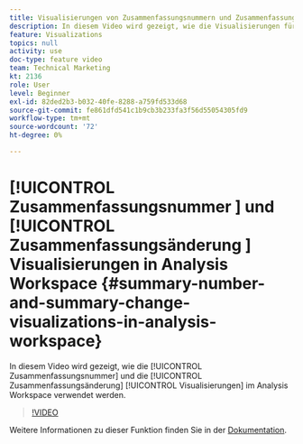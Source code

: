 ```yaml
---
title: Visualisierungen von Zusammenfassungsnummern und Zusammenfassungsänderungen in Analysis Workspace
description: In diesem Video wird gezeigt, wie die Visualisierungen für Zusammenfassungsnummer und Zusammenfassungsänderung im Analysis Workspace verwendet werden.
feature: Visualizations
topics: null
activity: use
doc-type: feature video
team: Technical Marketing
kt: 2136
role: User
level: Beginner
exl-id: 82ded2b3-b032-40fe-8288-a759fd533d68
source-git-commit: fe861dfd541c1b9cb3b233fa3f56d55054305fd9
workflow-type: tm+mt
source-wordcount: '72'
ht-degree: 0%

---
```


# [!UICONTROL Zusammenfassungsnummer ] und  [!UICONTROL Zusammenfassungsänderung ]  Visualisierungen in Analysis Workspace {#summary-number-and-summary-change-visualizations-in-analysis-workspace}

In diesem Video wird gezeigt, wie die [!UICONTROL Zusammenfassungsnummer] und die [!UICONTROL Zusammenfassungsänderung] [!UICONTROL Visualisierungen] im Analysis Workspace verwendet werden.

>[!VIDEO](https://video.tv.adobe.com/v/23992/?quality=12)

Weitere Informationen zu dieser Funktion finden Sie in der [Dokumentation](https://experienceleague.adobe.com/docs/analytics/analyze/analysis-workspace/visualizations/summary-number-change.html?lang=en).

